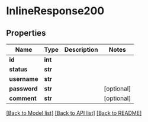 # InlineResponse200

## Properties
Name | Type | Description | Notes
------------ | ------------- | ------------- | -------------
**id** | **int** |  | 
**status** | **str** |  | 
**username** | **str** |  | 
**password** | **str** |  | [optional] 
**comment** | **str** |  | [optional] 

[[Back to Model list]](../README.md#documentation-for-models) [[Back to API list]](../README.md#documentation-for-api-endpoints) [[Back to README]](../README.md)

